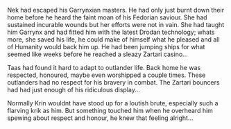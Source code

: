 Nek had escaped his Garrynxian masters. He had only just burnt down their home before he heard the faint moan of his Fedorian saviour. She had sustained incurable wounds but her efforts were not in vain. She had taught him Garrynx and had fitted him with the latest Drodan technology; whats more, she saved his life, he could make of himself what he pleased and all of Humanity would back him up. He had been jumping ships for what seemed like weeks before he reached a sleazy Zartari casino...

Taas had found it hard to adapt to outlander life. Back home he was respected, honoured, maybe even worshipped a couple times. These outlanders had no respect for his bravery in combat. The Zartari bouncers had had just enough of his ridiculous display...

Normally Krin wouldnt have stood up for a loutish brute, especially such a flarving krik as him. But something touched him when he overheard him spewing about respect and honour, he knew that feeling alright...
